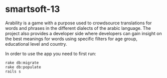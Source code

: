 smartsoft-13
============

Arability is a game with a purpose used to crowdsource translations for words
and phrases in the different dialects of the arabic language. The project also
provides a developer side where developers can gain insight on the best meanings
for words using specific filters for age group, educational level and country.


In order to use the app you need to first run:

    rake db:migrate
    rake db:populate
    rails s
